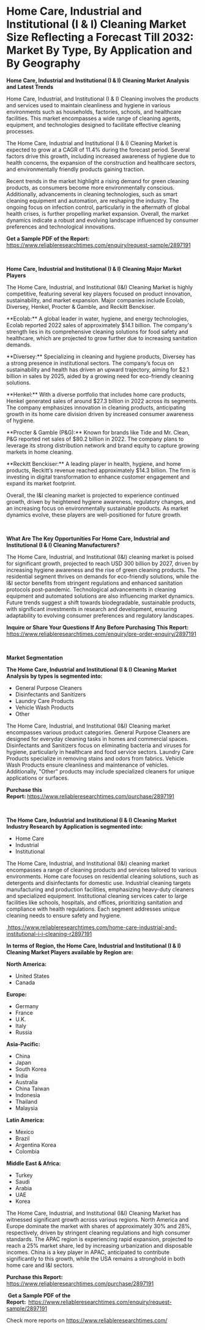 <p><h1>Home Care, Industrial and Institutional (I & I) Cleaning Market Size Reflecting a Forecast Till 2032: Market By Type, By Application and By Geography</h1></p><p><strong>Home Care, Industrial and Institutional (I & I) Cleaning Market Analysis and Latest Trends</strong></p>
<p><p>Home Care, Industrial, and Institutional (I & I) Cleaning involves the products and services used to maintain cleanliness and hygiene in various environments such as households, factories, schools, and healthcare facilities. This market encompasses a wide range of cleaning agents, equipment, and technologies designed to facilitate effective cleaning processes.</p><p>The Home Care, Industrial and Institutional (I & I) Cleaning Market is expected to grow at a CAGR of 11.4% during the forecast period. Several factors drive this growth, including increased awareness of hygiene due to health concerns, the expansion of the construction and healthcare sectors, and environmentally friendly products gaining traction. </p><p>Recent trends in the market highlight a rising demand for green cleaning products, as consumers become more environmentally conscious. Additionally, advancements in cleaning technologies, such as smart cleaning equipment and automation, are reshaping the industry. The ongoing focus on infection control, particularly in the aftermath of global health crises, is further propelling market expansion. Overall, the market dynamics indicate a robust and evolving landscape influenced by consumer preferences and technological innovations.</p></p>
<p><strong>Get a Sample PDF of the Report:&nbsp;</strong> <a href="https://www.reliableresearchtimes.com/enquiry/request-sample/2897191?utm_campaign=3214&utm_medium=2&utm_source=Github&utm_content=ia&utm_term=15032025&utm_id=home-care-industrial-and-institutional-i-i-cleaning">https://www.reliableresearchtimes.com/enquiry/request-sample/2897191</a></p>
<p>&nbsp;</p>
<p><strong>Home Care, Industrial and Institutional (I & I) Cleaning Major Market Players</strong></p>
<p><p>The Home Care, Industrial, and Institutional (I&I) Cleaning Market is highly competitive, featuring several key players focused on product innovation, sustainability, and market expansion. Major companies include Ecolab, Diversey, Henkel, Procter & Gamble, and Reckitt Benckiser.</p><p>**Ecolab:** A global leader in water, hygiene, and energy technologies, Ecolab reported 2022 sales of approximately $14.1 billion. The company's strength lies in its comprehensive cleaning solutions for food safety and healthcare, which are projected to grow further due to increasing sanitation demands.</p><p>**Diversey:** Specializing in cleaning and hygiene products, Diversey has a strong presence in institutional sectors. The company’s focus on sustainability and health has driven an upward trajectory, aiming for $2.1 billion in sales by 2025, aided by a growing need for eco-friendly cleaning solutions.</p><p>**Henkel:** With a diverse portfolio that includes home care products, Henkel generated sales of around $27.3 billion in 2022 across its segments. The company emphasizes innovation in cleaning products, anticipating growth in its home care division driven by increased consumer awareness of hygiene.</p><p>**Procter & Gamble (P&G):** Known for brands like Tide and Mr. Clean, P&G reported net sales of $80.2 billion in 2022. The company plans to leverage its strong distribution network and brand equity to capture growing markets in home cleaning.</p><p>**Reckitt Benckiser:** A leading player in health, hygiene, and home products, Reckitt’s revenue reached approximately $14.3 billion. The firm is investing in digital transformation to enhance customer engagement and expand its market footprint.</p><p>Overall, the I&I cleaning market is projected to experience continued growth, driven by heightened hygiene awareness, regulatory changes, and an increasing focus on environmentally sustainable products. As market dynamics evolve, these players are well-positioned for future growth.</p></p>
<p>&nbsp;</p>
<p><strong>What Are The Key Opportunities For Home Care, Industrial and Institutional (I & I) Cleaning Manufacturers?</strong></p>
<p><p>The Home Care, Industrial, and Institutional (I&I) cleaning market is poised for significant growth, projected to reach USD 300 billion by 2027, driven by increasing hygiene awareness and the rise of green cleaning products. The residential segment thrives on demands for eco-friendly solutions, while the I&I sector benefits from stringent regulations and enhanced sanitation protocols post-pandemic. Technological advancements in cleaning equipment and automated solutions are also influencing market dynamics. Future trends suggest a shift towards biodegradable, sustainable products, with significant investments in research and development, ensuring adaptability to evolving consumer preferences and regulatory landscapes.</p></p>
<p><strong>Inquire or Share Your Questions If Any Before Purchasing This Report:</strong> <a href="https://www.reliableresearchtimes.com/enquiry/pre-order-enquiry/2897191?utm_campaign=3214&utm_medium=2&utm_source=Github&utm_content=ia&utm_term=15032025&utm_id=home-care-industrial-and-institutional-i-i-cleaning">https://www.reliableresearchtimes.com/enquiry/pre-order-enquiry/2897191</a></p>
<p>&nbsp;</p>
<p><strong>Market Segmentation</strong></p>
<p><strong>The Home Care, Industrial and Institutional (I & I) Cleaning Market Analysis by types is segmented into:</strong></p>
<p><ul><li>General Purpose Cleaners</li><li>Disinfectants and Sanitizers</li><li>Laundry Care Products</li><li>Vehicle Wash Products</li><li>Other</li></ul></p>
<p><p>The Home Care, Industrial, and Institutional (I&I) Cleaning market encompasses various product categories. General Purpose Cleaners are designed for everyday cleaning tasks in homes and commercial spaces. Disinfectants and Sanitizers focus on eliminating bacteria and viruses for hygiene, particularly in healthcare and food service sectors. Laundry Care Products specialize in removing stains and odors from fabrics. Vehicle Wash Products ensure cleanliness and maintenance of vehicles. Additionally, "Other" products may include specialized cleaners for unique applications or surfaces.</p></p>
<p><strong>Purchase this Report:&nbsp;</strong><a href="https://www.reliableresearchtimes.com/purchase/2897191?utm_campaign=3214&utm_medium=2&utm_source=Github&utm_content=ia&utm_term=15032025&utm_id=home-care-industrial-and-institutional-i-i-cleaning">https://www.reliableresearchtimes.com/purchase/2897191</a></p>
<p>&nbsp;</p>
<p><strong>The Home Care, Industrial and Institutional (I & I) Cleaning Market Industry Research by Application is segmented into:</strong></p>
<p><ul><li>Home Care</li><li>Industrial</li><li>Institutional</li></ul></p>
<p><p>The Home Care, Industrial, and Institutional (I&I) cleaning market encompasses a range of cleaning products and services tailored to various environments. Home care focuses on residential cleaning solutions, such as detergents and disinfectants for domestic use. Industrial cleaning targets manufacturing and production facilities, emphasizing heavy-duty cleaners and specialized equipment. Institutional cleaning services cater to large facilities like schools, hospitals, and offices, prioritizing sanitation and compliance with health regulations. Each segment addresses unique cleaning needs to ensure safety and hygiene.</p></p>
<p><a href="https://www.reliableresearchtimes.com/home-care-industrial-and-institutional-i-i-cleaning-r2897191?utm_campaign=3214&utm_medium=2&utm_source=Github&utm_content=ia&utm_term=15032025&utm_id=home-care-industrial-and-institutional-i-i-cleaning">&nbsp;https://www.reliableresearchtimes.com/home-care-industrial-and-institutional-i-i-cleaning-r2897191</a></p>
<p><strong>In terms of Region, the Home Care, Industrial and Institutional (I & I) Cleaning Market Players available by Region are:</strong></p>
<p>
    <p> <strong> North America: </strong>
        <ul>
            <li>United States</li>
            <li>Canada</li>
        </ul>
        </p> 
    <p> <strong> Europe: </strong>
        <ul>
            <li>Germany</li>
            <li>France</li>
            <li>U.K.</li>
            <li>Italy</li>
            <li>Russia</li>
        </ul>
        </p> 
    <p> <strong> Asia-Pacific: </strong>
        <ul>
            <li>China</li>
            <li>Japan</li>
            <li>South Korea</li>
            <li>India</li>
            <li>Australia</li>
            <li>China Taiwan</li>
            <li>Indonesia</li>
            <li>Thailand</li>
            <li>Malaysia</li>
        </ul>
        </p> 
    <p> <strong> Latin America: </strong>
        <ul>
            <li>Mexico</li>
            <li>Brazil</li>
            <li>Argentina Korea</li>
            <li>Colombia</li>
        </ul>
        </p> 
    <p> <strong> Middle East & Africa: </strong>
        <ul>
            <li>Turkey</li>
            <li>Saudi</li>
            <li>Arabia</li>
            <li>UAE</li>
            <li>Korea</li>
        </ul>
    </p>
    </p>
<p><p>The Home Care, Industrial, and Institutional (I&I) Cleaning Market has witnessed significant growth across various regions. North America and Europe dominate the market with shares of approximately 30% and 28%, respectively, driven by stringent cleaning regulations and high consumer standards. The APAC region is experiencing rapid expansion, projected to reach a 25% market share, led by increasing urbanization and disposable incomes. China is a key player in APAC, anticipated to contribute significantly to this growth, while the USA remains a stronghold in both home care and I&I sectors.</p></p>
<p><strong>Purchase this Report: </strong><a href="https://www.reliableresearchtimes.com/purchase/2897191?utm_campaign=3214&utm_medium=2&utm_source=Github&utm_content=ia&utm_term=15032025&utm_id=home-care-industrial-and-institutional-i-i-cleaning">https://www.reliableresearchtimes.com/purchase/2897191</a></p>
<p>&nbsp;<strong>Get a Sample PDF of the Report:&nbsp;&nbsp;</strong><a href="https://www.reliableresearchtimes.com/enquiry/request-sample/2897191?utm_campaign=3214&utm_medium=2&utm_source=Github&utm_content=ia&utm_term=15032025&utm_id=home-care-industrial-and-institutional-i-i-cleaning">https://www.reliableresearchtimes.com/enquiry/request-sample/2897191</a></p>
<p><strong></strong></p>
<p>Check more reports on <a href="https://www.reliableresearchtimes.com/?utm_campaign=3214&utm_medium=2&utm_source=Github&utm_content=ia&utm_term=15032025&utm_id=home-care-industrial-and-institutional-i-i-cleaning">https://www.reliableresearchtimes.com/</a></p>